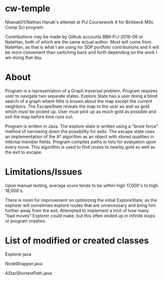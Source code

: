 # cw-temple
Nhanak01/Nathan Hanak's attempt at PiJ Coursework 4 for Birkbeck MSc Comp Sci program. 

Contributions may be made by Github accounts BBK-PiJ-2016-06 or NateHan, both of which are the same actual author.
Most will come from NateHan, as that is what I am using for SDP portfolio contributions and it will be more convenient 
than switching back and forth depending on the work I am doing that day. 

# About
Program is a representation of a Graph traversal problem. Program requires user to navigate two separate states.
Explore State has a user doing a blind search of a graph where little is known about the map
except the current neighbors. The EscapeState reveals the map to the user as well as 
gold which must be picked up. User must pick up as much gold as possible and exit the map before time runs out.


Program is written in Java. The explore state is written using a "brute force" method of narrowing
down the possibility for exits. The escape state uses an implementation of the A* algorithm
as an object with stored qualities in internal member fields. Program compiles paths in lists for 
evaluation upon every move. This algorithm is used to find routes to nearby gold as well as 
the exit to escape.

# Limitations/Issues
Upon manual testing, average score tends to be within high 17,000's to high 18,000's.


There is room for improvement on optimizing the initial ExploreState, as the explorer will
sometimes explore routes that are unnecessary and bring him further away from the exit.
Attempted to implement a limit of how many "bad moves" Explorer could make, but this often ended up
in infinite loops or program crashes. 

# List of modified or created classes

Explorer.java

NodeWrapper.java

AStarShortestPath.java


